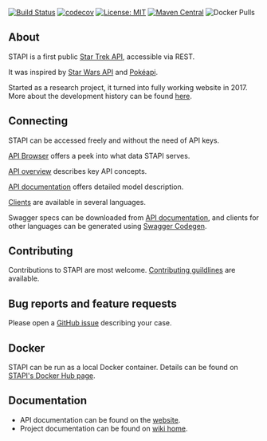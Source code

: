 [![Build Status](https://semaphoreci.com/api/v1/cezarykluczynski/stapi/branches/master/badge.svg)](https://semaphoreci.com/cezarykluczynski/stapi)
[![codecov](https://codecov.io/gh/cezarykluczynski/stapi/branch/master/graph/badge.svg)](https://codecov.io/gh/cezarykluczynski/stapi)
[![License: MIT](https://img.shields.io/badge/License-MIT-green.svg)](https://opensource.org/licenses/MIT)
[![Maven Central](https://maven-badges.herokuapp.com/maven-central/com.cezarykluczynski.stapi/stapi-client/badge.svg)](https://mvnrepository.com/artifact/com.cezarykluczynski.stapi/stapi-client)
![Docker Pulls](https://img.shields.io/docker/pulls/cezarykluczynski/stapi?color=%23%2300D100)

## About
STAPI is a first public [Star Trek API](http://stapi.co), accessible via REST.

It was inspired by [Star Wars API](https://github.com/phalt/swapi) and [Pokéapi](https://github.com/PokeAPI/pokeapi).

Started as a research project, it turned into fully working website in 2017. More about the development history can be found [here](http://stapi.co/about).

## Connecting

STAPI can be accessed freely and without the need of API keys.

[API Browser](http://stapi.co/api-browser) offers a peek into what data STAPI serves.

[API overview](http://stapi.co/api-overview) describes key API concepts.

[API documentation](http://stapi.co/api-documentation) offers detailed model description.

[Clients](http://stapi.co/clients) are available in several languages.

Swagger specs can be downloaded from [API documentation](http://stapi.co/api-documentation),
and clients for other languages can be generated using [Swagger Codegen](https://swagger.io/tools/swagger-codegen/).

## Contributing

Contributions to STAPI are most welcome. [Contributing guildlines](https://github.com/cezarykluczynski/stapi/wiki/Contributing) are available.

## Bug reports and feature requests

Please open a [GitHub issue](https://github.com/cezarykluczynski/stapi/issues) describing your case.

## Docker

STAPI can be run as a local Docker container. Details can be found on [STAPI's Docker Hub page](https://hub.docker.com/r/cezarykluczynski/stapi).

## Documentation
* API documentation can be found on the [website](http://stapi.co/api-documentation).
* Project documentation can be found on [wiki home](https://github.com/cezarykluczynski/stapi/wiki).

